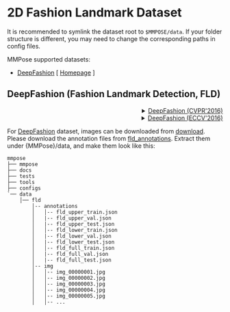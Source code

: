 # 2D Fashion Landmark Dataset

It is recommended to symlink the dataset root to `$MMPOSE/data`.
If your folder structure is different, you may need to change the corresponding paths in config files.

MMPose supported datasets:

- [DeepFashion](#deepfashion) \[ [Homepage](http://mmlab.ie.cuhk.edu.hk/projects/DeepFashion/LandmarkDetection.html) \]

## DeepFashion (Fashion Landmark Detection, FLD)

<!-- [DATASET] -->

<details>
<summary align="right"><a href="http://openaccess.thecvf.com/content_cvpr_2016/html/Liu_DeepFashion_Powering_Robust_CVPR_2016_paper.html">DeepFashion (CVPR'2016)</a></summary>

```bibtex
@inproceedings{liuLQWTcvpr16DeepFashion,
 author = {Liu, Ziwei and Luo, Ping and Qiu, Shi and Wang, Xiaogang and Tang, Xiaoou},
 title = {DeepFashion: Powering Robust Clothes Recognition and Retrieval with Rich Annotations},
 booktitle = {Proceedings of IEEE Conference on Computer Vision and Pattern Recognition (CVPR)},
 month = {June},
 year = {2016}
}
```

</details>

<!-- [DATASET] -->

<details>
<summary align="right"><a href="https://link.springer.com/chapter/10.1007/978-3-319-46475-6_15">DeepFashion (ECCV'2016)</a></summary>

```bibtex
@inproceedings{liuYLWTeccv16FashionLandmark,
 author = {Liu, Ziwei and Yan, Sijie and Luo, Ping and Wang, Xiaogang and Tang, Xiaoou},
 title = {Fashion Landmark Detection in the Wild},
 booktitle = {European Conference on Computer Vision (ECCV)},
 month = {October},
 year = {2016}
 }
```

</details>

For [DeepFashion](http://mmlab.ie.cuhk.edu.hk/projects/DeepFashion/LandmarkDetection.html) dataset, images can be downloaded from [download](http://mmlab.ie.cuhk.edu.hk/projects/DeepFashion/LandmarkDetection.html).
Please download the annotation files from [fld_annotations](https://download.openmmlab.com/mmpose/datasets/fld_annotations.tar).
Extract them under {MMPose}/data, and make them look like this:

```text
mmpose
├── mmpose
├── docs
├── tests
├── tools
├── configs
`── data
    │── fld
        │-- annotations
        │   │-- fld_upper_train.json
        │   |-- fld_upper_val.json
        │   |-- fld_upper_test.json
        │   │-- fld_lower_train.json
        │   |-- fld_lower_val.json
        │   |-- fld_lower_test.json
        │   │-- fld_full_train.json
        │   |-- fld_full_val.json
        │   |-- fld_full_test.json
        │-- img
        │   │-- img_00000001.jpg
        │   │-- img_00000002.jpg
        │   │-- img_00000003.jpg
        │   │-- img_00000004.jpg
        │   │-- img_00000005.jpg
        │   │-- ...
```
